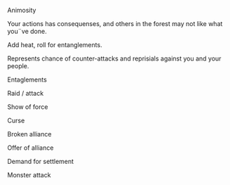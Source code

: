 Animosity

Your actions has consequenses, and others in the forest may not like what you¨ve done.

Add heat, roll for entanglements. 

Represents chance of counter-attacks and reprisials against you and your people. 

Entaglements

Raid / attack

Show of force

Curse

Broken alliance

Offer of alliance

Demand for settlement

Monster attack







